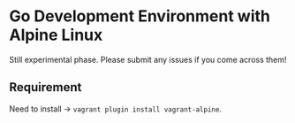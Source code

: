 Go Development Environment with Alpine Linux
============================================


Still experimental phase. Please submit any issues if you come across them!

Requirement
-----------

Need to install -> ```vagrant plugin install vagrant-alpine```.
